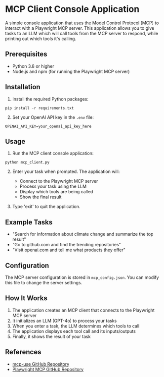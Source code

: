 # MCP Client Console Application

A simple console application that uses the Model Control Protocol (MCP) to interact with a Playwright MCP server. This application allows you to give tasks to an LLM which will call tools from the MCP server to respond, while printing out which tools it's calling.

## Prerequisites

- Python 3.8 or higher
- Node.js and npm (for running the Playwright MCP server)

## Installation

1. Install the required Python packages:

```
pip install -r requirements.txt
```

2. Set your OpenAI API key in the `.env` file:

```
OPENAI_API_KEY=your_openai_api_key_here
```

## Usage

1. Run the MCP client console application:

```
python mcp_client.py
```

2. Enter your task when prompted. The application will:
   - Connect to the Playwright MCP server
   - Process your task using the LLM
   - Display which tools are being called
   - Show the final result

3. Type 'exit' to quit the application.

## Example Tasks

- "Search for information about climate change and summarize the top result"
- "Go to github.com and find the trending repositories"
- "Visit openai.com and tell me what products they offer"

## Configuration

The MCP server configuration is stored in `mcp_config.json`. You can modify this file to change the server settings.

## How It Works

1. The application creates an MCP client that connects to the Playwright MCP server
2. It initializes an LLM (GPT-4o) to process your tasks
3. When you enter a task, the LLM determines which tools to call
4. The application displays each tool call and its inputs/outputs
5. Finally, it shows the result of your task

## References

- [mcp-use GitHub Repository](https://github.com/pietrozullo/mcp-use)
- [Playwright MCP GitHub Repository](https://github.com/microsoft/playwright-mcp)
